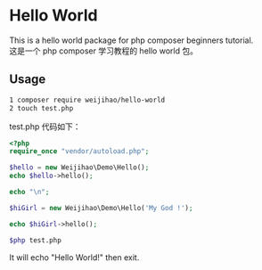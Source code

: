 # Hello World #

This is a hello world package for php composer beginners tutorial.
<br/>
这是一个 php composer 学习教程的 hello world 包。

## Usage ##
```bash
1 composer require weijihao/hello-world
2 touch test.php
```

test.php 代码如下：
```php
<?php
require_once "vendor/autoload.php";

$hello = new Weijihao\Demo\Hello();
echo $hello->hello();

echo "\n";

$hiGirl = new Weijihao\Demo\Hello('My God !');

echo $hiGirl->hello();

```

```bash
$php test.php
```

It will echo "Hello World!" then exit.
